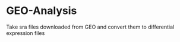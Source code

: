 GEO-Analysis
============

Take sra files downloaded from GEO and convert them to differential expression files
